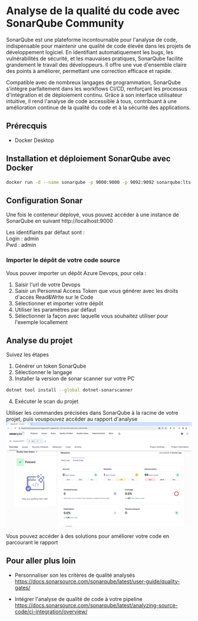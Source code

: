 # Analyse de la qualité du code avec SonarQube Community

SonarQube est une plateforme incontournable pour l'analyse de code, indispensable pour maintenir une qualité de code élevée dans les projets de développement logiciel. En identifiant automatiquement les bugs, les vulnérabilités de sécurité, et les mauvaises pratiques, SonarQube facilite grandement le travail des développeurs. Il offre une vue d'ensemble claire des points à améliorer, permettant une correction efficace et rapide.

Compatible avec de nombreux langages de programmation, SonarQube s'intègre parfaitement dans les workflows CI/CD, renforçant les processus d'intégration et de déploiement continu. Grâce à son interface utilisateur intuitive, il rend l'analyse de code accessible à tous, contribuant à une amélioration continue de la qualité du code et à la sécurité des applications.

## Prérecquis

- Docker Desktop

## Installation et déploiement SonarQube avec Docker

```bash
docker run -d --name sonarqube -p 9000:9000 -p 9092:9092 sonarqube:lts-community
```

## Configuration Sonar

Une fois le conteneur déployé, vous pouvez accéder à une instance de SonarQube en suivant http://localhost:9000

Les identifiants par défaut sont :  
Login : admin  
Pwd : admin

### Importer le dépôt de votre code source

Vous pouver importer un dépôt Azure Devops, pour cela :

1. Saisir l'url de votre Devops
2. Saisir un Personnal Access Token que vous générer avec les droits d'accès Read&Write sur le Code
3. Sélectionner et importer votre dépôt
4. Utiliser les paramètres par défaut
5. Sélectionner la façon avec laquelle vous souhaitez utiliser pour l'exemple locallement

## Analyse du projet

Suivez les étapes

1. Générer un token SonarQube
2. Sélectionner le langage
3. Installer la version de sonar scanner sur votre PC

```bash
dotnet tool install --global dotnet-sonarscanner
```

4. Exécuter le scan du projet

Utiliser les commandes précisées dans SonarQube à la racine de votre projet, puis vouspouvez accéder au rapport d'analyse
![Exemple](rapport.png)

Vous pouvez accéder à des solutions pour améliorer votre code en parcourant le rapport

## Pour aller plus loin

- Personnaliser son les critères de qualité analysés  
  https://docs.sonarsource.com/sonarqube/latest/user-guide/quality-gates/

- Intégrer l'analyse de qualité de code à votre pipeline
  https://docs.sonarsource.com/sonarqube/latest/analyzing-source-code/ci-integration/overview/
